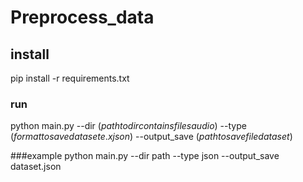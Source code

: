 # Preprocess_data


## install

pip install -r requirements.txt


### run 

python main.py --dir $(path to dir contains files audio )$ --type $(format to save dataset e.x json)$ --output_save $(path to save file dataset)$ 

###example 
python main.py --dir path --type json --output_save dataset.json

